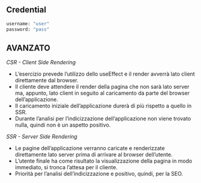 ## Credential

```bash
username: "user"
password: "pass"
```

## AVANZATO

_CSR - Client Side Rendering_

- L’esercizio prevede l’utilizzo dello useEffect e il render avverrà lato client direttamente dal browser.
- Il cliente deve attendere il render della pagina che non sarà lato server ma, appunto, lato client in seguito al caricamento da parte del browser dell’applicazione.
- Il caricamento iniziale dell’applicazione durerà di più rispetto a quello in SSR.
- Durante l’analisi per l’indicizzazione dell’applicazione non viene trovato nulla, quindi non è un aspetto positivo.

_SSR - Server Side Rendering_

- Le pagine dell’applicazione verranno caricate e renderizzate direttamente lato server prima di arrivare al browser dell’utente.
- L’utente finale ha come risultato la visualizzazione della pagina in modo immediato, si tronca l’attesa per il cliente.
- Priorità per l’analisi dell’indicizzazione e positivo, quindi, per la SEO.
